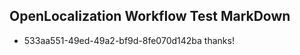 ## OpenLocalization Workflow Test MarkDown
* 533aa551-49ed-49a2-bf9d-8fe070d142ba thanks!

<!--HONumber=Aug16_HO1-->


